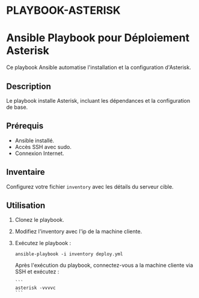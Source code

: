 # PLAYBOOK-ASTERISK

# Ansible Playbook pour Déploiement Asterisk

Ce playbook Ansible automatise l'installation et la configuration d'Asterisk.

## Description

Le playbook installe Asterisk, incluant les dépendances et la configuration de base.

## Prérequis

*   Ansible installé.
*   Accès SSH avec sudo.
*   Connexion Internet.

## Inventaire

Configurez votre fichier `inventory` avec les détails du serveur cible.

## Utilisation

1.  Clonez le playbook.
2.  Modifiez l'inventory avec l'ip de la machine cliente.
3.  Exécutez le playbook :

    ```
    ansible-playbook -i inventory deploy.yml
    ```


    Après l'exécution du playbook, connectez-vous a la machine cliente via SSH et exécutez :

        ```
        asterisk -vvvvc
        ```        
